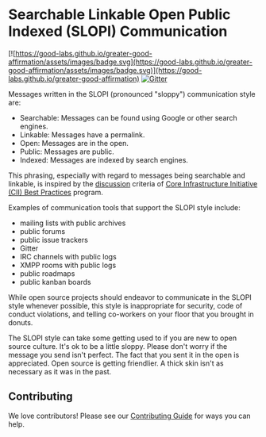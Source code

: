 # Searchable Linkable Open Public Indexed (SLOPI) Communication

[![https://good-labs.github.io/greater-good-affirmation/assets/images/badge.svg](https://good-labs.github.io/greater-good-affirmation/assets/images/badge.svg)](https://good-labs.github.io/greater-good-affirmation)
[![Gitter](https://badges.gitter.im/good-labs/community.svg)](https://gitter.im/good-labs/community?utm_source=badge&utm_medium=badge&utm_campaign=pr-badge)

Messages written in the SLOPI (pronounced "sloppy") communication style are:

- Searchable: Messages can be found using Google or other search engines.
- Linkable: Messages have a permalink.
- Open: Messages are in the open.
- Public: Messages are public.
- Indexed: Messages are indexed by search engines.

This phrasing, especially with regard to messages being searchable and linkable, is inspired by the [discussion][] criteria of [Core Infrastructure Initiative (CII) Best Practices][] program.

Examples of communication tools that support the SLOPI style include:

- mailing lists with public archives
- public forums
- public issue trackers
- Gitter
- IRC channels with public logs
- XMPP rooms with public logs
- public roadmaps
- public kanban boards

While open source projects should endeavor to communicate in the SLOPI style whenever possible, this style is inappropriate for security, code of conduct violations, and telling co-workers on your floor that you brought in donuts.

The SLOPI style can take some getting used to if you are new to open source culture. It's ok to be a little sloppy. Please don't worry if the message you send isn't perfect. The fact that you sent it in the open is appreciated. Open source is getting friendlier. A thick skin isn't as necessary as it was in the past.

## Contributing

We love contributors! Please see our [Contributing Guide][] for ways you can help.

[discussion]: https://github.com/coreinfrastructure/best-practices-badge/commit/65ebe74d7bfdf661502978311200d0c32f7b8be8
[Core Infrastructure Initiative (CII) Best Practices]: https://bestpractices.coreinfrastructure.org
[Contributing Guide]: CONTRIBUTING.md
